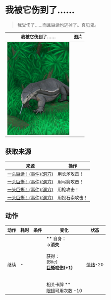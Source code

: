 # 我被它伤到了……  
> 我受伤了……而且巨蜥也逃掉了。真见鬼。  
  
  我被它伤到了……  |   图片   
 ----  |  ----:   
   |  <img decoding="async" src="Sprite/MonitorEvent.png" href="a.md" style="max-width:300px;max-height:300px;">   
  
## 获取来源  
来源  |  操作  
----  |  ----  
[一头巨蜥！(事件)(洞穴)](Event_MonitorFight.md)  |  用长矛攻击！  
[一头巨蜥！(事件)(洞穴)](Event_MonitorFight.md)  |  用弓箭攻击！  
[一头巨蜥！(事件)(洞穴)](Event_MonitorFight.md)  |  用枪攻击！  
[一头巨蜥！(事件)(洞穴)](Event_MonitorFight.md)  |  用投石索攻击！  
## 动作  
动作  |  耗时  |  条件  |  变化  |  状态  
----  |  ----  |  ----  |  ----  |  ----  
继续<br>  |  -  |    |  ** 自身：**<br>→消失<br><br>** 获得： **<br>** [Bite] **<br>  [巨蜥咬伤](W_MonitorBite.md)(+1)<br><br><br>** 相关卡牌 **<br>[眼镜](Glasses.md)可用次数  -10  |  [情绪](Morale.md)-20  


<script>document.title="我被它伤到了…… - 卡牌生存百科 Card Survival Wiki";</script>